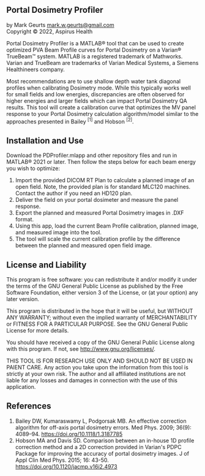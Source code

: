 ## Portal Dosimetry Profiler

by Mark Geurts <mark.w.geurts@gmail.com>
<br>Copyright &copy; 2022, Aspirus Health

Portal Dosimetry Profiler is a MATLAB&reg; tool that can be used to create optimized PVA Beam Profile curves for Portal Dosimetry on a Varian&reg; TrueBeam&trade; system. MATLAB is a registered trademark of Mathworks. Varian and TrueBeam are trademarks of Varian Medical Systems, a Siemens Healthineers company.

Most recommendations are to use shallow depth water tank diagonal profiles when calibrating Dosimetry mode. While this typically works well for small fields and low energies, discrepancies are often observed for higher energies and larger fields which can impact Portal Dosimetry QA results. This tool will create a calibration curve that optimizes the MV panel response to your Portal Dosimetry calculation algorithm/model similar to the approaches presented in Bailey <sup>[1]</sup> and Hobson <sup>[2]</sup>.

## Installation and Use

Download the PDProfiler.mlapp and other repository files and run in MATLAB&reg; 2021 or later. Then follow the steps below for each beam energy you wish to optimize:

1. Import the provided DICOM RT Plan to calculate a planned image of an open field. Note, the provided plan is for standard MLC120 machines. Contact the author if you need an HD120 plan.
2. Deliver the field on your portal dosimeter and measure the panel response.
3. Export the planned and measured Portal Dosimetry images in .DXF format.
4. Using this app, load the current Beam Profile calibration, planned image, and measured image into the tool.
5. The tool will scale the current calibration profile by the difference between the planned and measured open field image.

## License and Liability

This program is free software: you can redistribute it and/or modify it under the terms of the GNU General Public License as published by the Free Software Foundation, either version 3 of the License, or (at your option) any later version.

This program is distributed in the hope that it will be useful, but WITHOUT ANY WARRANTY; without even the implied warranty of MERCHANTABILITY or FITNESS FOR A PARTICULAR PURPOSE. See the GNU General Public License for more details.

You should have received a copy of the GNU General Public License along with this program. If not, see http://www.gnu.org/licenses/.

THIS TOOL IS FOR RESEARCH USE ONLY AND SHOULD NOT BE USED IN PAIENT CARE. Any action you take upon the information from this tool is strictly at your own risk. The author and all affiliated institutions are not liable for any losses and damages in connection with the use of this application.

## References

1. Bailey DW, Kumaraswamy L, Podgorsak MB. An effective correction algorithm for off-axis portal dosimetry errors. Med Phys. 2009; 36(9): 4089–94. https://doi.org/10.1118/1.3187785
2. Hobson MA and Davis SD. Comparison between an in-house 1D profile correction method and a 2D correction provided in Varian's PDPC Package for improving the accuracy of portal dosimetry images. J of Appl Clin Med Phys. 2015; 16: 43-50. https://doi.org/10.1120/jacmp.v16i2.4973
